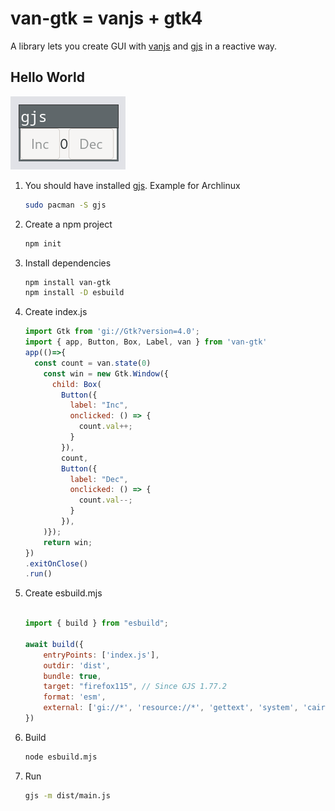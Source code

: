 # van-gtk = vanjs + gtk4

A library lets you create GUI with [vanjs](https://vanjs.org) and [gjs](https://gjs.guide/guides/gtk/3/03-installing.html#installing-gjs) in a reactive way.


## Hello World

![Counter Image](./counter.png)


1. You should have installed [gjs](https://gjs.guide/guides/gtk/3/03-installing.html#installing-gjs).
Example for Archlinux
    ```sh
    sudo pacman -S gjs
    ```
1. Create a npm project
    ```sh
    npm init
    ```

1. Install dependencies
    ```sh
    npm install van-gtk
    npm install -D esbuild
    ```

1. Create index.js
    ```javascript
    import Gtk from 'gi://Gtk?version=4.0';
    import { app, Button, Box, Label, van } from 'van-gtk'
    app(()=>{
      const count = van.state(0)
        const win = new Gtk.Window({
          child: Box(
            Button({
              label: "Inc",
              onclicked: () => {
                count.val++;
              }
            }),
            count,
            Button({
              label: "Dec",
              onclicked: () => {
                count.val--;
              }
            }),
        )});
        return win;
    })
    .exitOnClose()
    .run()
    ```


1. Create esbuild.mjs
    ```javascript
    
    import { build } from "esbuild";
    
    await build({
        entryPoints: ['index.js'],
        outdir: 'dist',
        bundle: true,
        target: "firefox115", // Since GJS 1.77.2
        format: 'esm',
        external: ['gi://*', 'resource://*', 'gettext', 'system', 'cairo'],
    })
    ```

1. Build
    ```sh
    node esbuild.mjs
    ```

1. Run
    ```sh
    gjs -m dist/main.js
    ```
